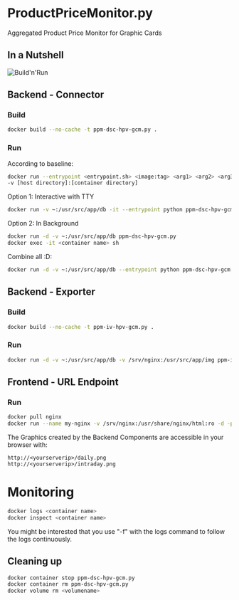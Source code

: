 # ProductPriceMonitor.py
Aggregated Product Price Monitor for Graphic Cards

## In a Nutshell
![Build'n'Run](./ProductPriceMonitor-Build_n_Run.drawio)

## Backend - Connector

### Build
```bash
docker build --no-cache -t ppm-dsc-hpv-gcm.py .
```

### Run
According to baseline:
```bash
docker run --entrypoint <entrypoint.sh> <image:tag> <arg1> <arg2> <arg3>
-v [host directory]:[container directory]
```
Option 1: Interactive with TTY
```bash
docker run -v ~:/usr/src/app/db -it --entrypoint python ppm-dsc-hpv-gcm.py ./PPM-DSC-HeisePV-GCM.py -f ./db/product_price_monitor.db -r 3
```
Option 2: In Background
```bash
docker run -d -v ~:/usr/src/app/db ppm-dsc-hpv-gcm.py
docker exec -it <container name> sh
```

Combine all :D:
```bash
docker run -d -v ~:/usr/src/app/db --entrypoint python ppm-dsc-hpv-gcm.py ./PPM-DSC-HeisePV-GCM.py -f ./db/product_price_monitor.db -r 3
```

## Backend - Exporter

### Build
```bash
docker build --no-cache -t ppm-iv-hpv-gcm.py .
```

### Run
```bash
docker run -d -v ~:/usr/src/app/db -v /srv/nginx:/usr/src/app/img ppm-iv-hpv-gcm.py
```

## Frontend - URL Endpoint

### Run
```bash
docker pull nginx
docker run --name my-nginx -v /srv/nginx:/usr/share/nginx/html:ro -d -p 80:80 nginx
```

The Graphics created by the Backend Components are accessible in your browser with:
```
http://<yourserverip>/daily.png
http://<yourserverip>/intraday.png
```

# Monitoring
```bash
docker logs <container name>
docker inspect <container name>
```

You might be interested that you use "-f" with the logs command to follow the logs continuously.

## Cleaning up
```bash
docker container stop ppm-dsc-hpv-gcm.py
docker container rm ppm-dsc-hpv-gcm.py
docker volume rm <volumename>
```
